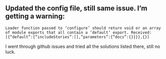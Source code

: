 ## Updated the config file, still same issue. I’m getting a warning:


`Loader function passed to ‘configure’ should return void or an array of module exports that all contain a ‘default’ export. Received: [{“default”:{“includeStories”:[],”parameters”:{“docs”:{}}}},{}]`

I went through github issues and tried all the solutions listed there, still no luck.